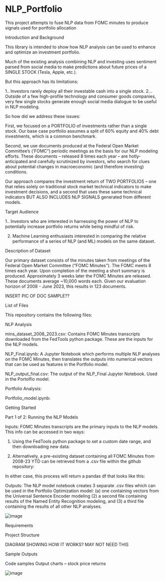 # NLP_Portfolio
This project attempts to fuse NLP data from FOMC minutes to produce signals used for portfolio allocation

Introduction and Background

This library is intended to show how NLP analysis can be used to enhance and optimize an investment portfolio.

Much of the existing analysis combining NLP and investing uses sentiment parsed from social media to make predictions about future prices of a SINGLE STOCK (Tesla, Apple, etc.).

But this approach has its limitations:

1..   Investors rarely deploy all their investable cash into a single stock. 
2…  Outside of a few high-profile technology and consumer goods companies, very few single stocks generate enough social media dialogue to be useful in NLP modeling.

So how did we address these issues:

First, we focused on a PORTFOLIO of investments rather than a single stock.  Our base case portfolio assumes a split of 60% equity and 40% debt investments, which is a common benchmark.

Second, we use documents produced at the Federal Open Market Committee’s (‘FOMC”) periodic meetings as the basis for our NLP modeling efforts.  These documents – released 8 times each year – are hotly-anticipated and carefully scrutinized by investors, who search for clues about potential changes in macroeconomic (and therefore investing) conditions.

Our approach compares the investment return of TWO PORTFOLIOS – one that relies solely on traditional stock market technical indicators to make investment decisions, and a second that uses these same technical indicators BUT ALSO INCLUDES NLP SIGNALS generated from different models.

Target Audience

1.. Investors who are interested in harnessing the power of NLP to potentially increase portfolio returns while being mindful of risk.

2.  Machine Learning enthusiasts interested in comparing the relative performance of a series of NLP (and ML) models on the same dataset.

Description of Dataset

Our primary dataset consists of the minutes taken from meetings of the Federal Open Market Committee (“FOMC Minutes”).  The FOMC meets 8 times each year.  Upon completion of the meeting a short summary is produced.   Approximately 3 weeks later the FOMC Minutes are released.  These documents average ~10,000 words each.  Given our evaluation horizon of 2008 -  June 2023, this results in 123 documents.

INSERT PIC OF DOC SAMPLE??

List of Files

This repository contains the following files:

NLP Analysis

mins_dataset_2008_2023.csv:  Contains FOMC Minutes transcripts downloaded from the FedTools python package.  These are the inputs for the NLP models.

NLP_Final.ipynb:  A Jupyter Notebook which performs multiple NLP analyses on the FOMC Minutes, then translates the outputs into numerical vectors that can be used as features in the Portfolio model.

NLP_output_final.csv:  The output of the NLP_Final Jupyter Notebook.  Used in the Portolfio model.

Portfolio Analysis:

Portfolio_model.ipynb:


Getting Started

Part 1 of 2:  Running the NLP Models

Inputs:  FOMC Minutes transcripts are the primary inputs to the NLP models.  This info can be accessed in two ways:

1.	Using the FedTools python package to set a custom date range, and then downloading new data:

 

2.	 Alternatively, a pre-existing dataset containing all FOMC Minutes from 2008-23 YTD can be retrieved from a .csv file within the github repository:

 

In either case, this process will return a pandas df that looks like this:

 

Outputs:   The NLP model notebook creates 3 separate .csv files which can be used in the Portfolio Optimization model: (a) one containing vectors from the Universal Sentence Encoder modeling (2) a second file containing results of the Named Entity Recognition modeling, and (3) a third file containing the results of all other NLP analyses.


![image](https://github.com/JPeloquin13/NLP_Portfolio/assets/127001653/641e3ee7-622d-4f5a-818b-d57be9d69fe9)



Requirements


Project Structure

DIAGRAM SHOWING HOW IT WORKS?  MAY NOT NEED THIS

Sample Outputs

Code samples
Output charts – stock price returns

![image](https://github.com/JPeloquin13/NLP_Portfolio/assets/127001653/8cd3f108-9c39-4dd2-bd95-5c1f54e966f3)

